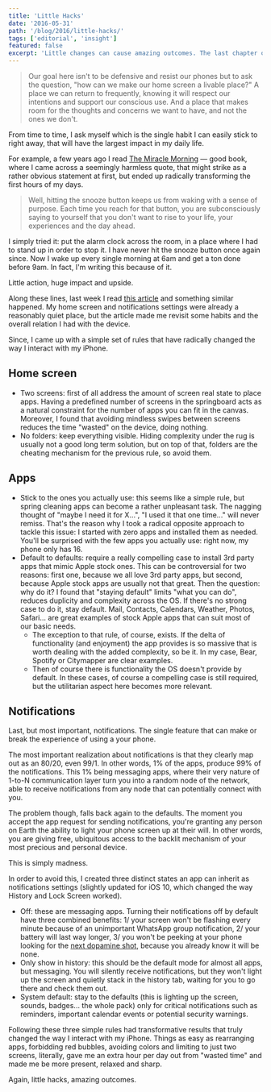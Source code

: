 ```yaml
---
title: 'Little Hacks'
date: '2016-05-31'
path: '/blog/2016/little-hacks/'
tags: ['editorial', 'insight']
featured: false
excerpt: 'Little changes can cause amazing outcomes. The last chapter of this story features three small tweaks I made to my phone settings, that have radically changed the way I interact with my digital life.'
---
```


> Our goal here isn't to be defensive and resist our phones but to ask the question, "how can we make our home screen a livable place?" A place we can return to frequently, knowing it will respect our intentions and support our conscious use. And a place that makes room for the thoughts and concerns we want to have, and not the ones we don't.

From time to time, I ask myself which is the single habit I can easily stick to right away, that will have the largest impact in my daily life.

For example, a few years ago I read [The Miracle Morning](https://www.amazon.com/dp/B00AKKS278/) — good book, where I came across a seemingly harmless quote, that might strike as a rather obvious statement at first, but ended up radically transforming the first hours of my days.

> Well, hitting the snooze button keeps us from waking with a sense of purpose. Each time you reach for that button, you are subconsciously saying to yourself that you don't want to rise to your life, your experiences and the day ahead.

I simply tried it: put the alarm clock across the room, in a place where I had to stand up in order to stop it. I have never hit the snooze button once again since. Now I wake up every single morning at 6am and get a ton done before 9am. In fact, I'm writing this because of it.

Little action, huge impact and upside.

Along these lines, last week I read [this article](http://www.tristanharris.com/) and something similar happened. My home screen and notifications settings were already a reasonably quiet place, but the article made me revisit some habits and the overall relation I had with the device.

Since, I came up with a simple set of rules that have radically changed the way I interact with my iPhone.

## Home screen

- Two screens: first of all address the amount of screen real state to place apps. Having a predefined number of screens in the springboard acts as a natural constraint for the number of apps you can fit in the canvas. Moreover, I found that avoiding mindless swipes between screens reduces the time "wasted" on the device, doing nothing.
- No folders: keep everything visible. Hiding complexity under the rug is usually not a good long term solution, but on top of that, folders are the cheating mechanism for the previous rule, so avoid them.

## Apps

- Stick to the ones you actually use: this seems like a simple rule, but spring cleaning apps can become a rather unpleasant task. The nagging thought of "maybe I need it for X...", "I used it that one time..." will never remiss. That's the reason why I took a radical opposite approach to tackle this issue: I started with zero apps and installed them as needed. You'll be surprised with the few apps you actually use: right now, my phone only has 16.
- Default to defaults: require a really compelling case to install 3rd party apps that mimic Apple stock ones. This can be controversial for two reasons: first one, because we all love 3rd party apps, but second, because Apple stock apps are usually not that great. Then the question: why do it? I found that "staying default" limits "what you can do", reduces duplicity and complexity across the OS. If there's no strong case to do it, stay default. Mail, Contacts, Calendars, Weather, Photos, Safari... are great examples of stock Apple apps that can suit most of our basic needs.
  - The exception to that rule, of course, exists. If the delta of functionality (and enjoyment) the app provides is so massive that is worth dealing with the added complexity, so be it. In my case, Bear, Spotify or Citymapper are clear examples.
  - Then of course there is functionality the OS doesn't provide by default. In these cases, of course a compelling case is still required, but the utilitarian aspect here becomes more relevant.

## Notifications

Last, but most important, notifications. The single feature that can make or break the experience of using a your phone.

The most important realization about notifications is that they clearly map out as an 80/20, even 99/1. In other words, 1% of the apps, produce 99% of the notifications. This 1% being messaging apps, where their very nature of 1-to-N communication layer turn you into a random node of the network, able to receive notifications from any node that can potentially connect with you.

The problem though, falls back again to the defaults. The moment you accept the app request for sending notifications, you're granting any person on Earth the ability to light your phone screen up at their will. In other words, you are giving free, ubiquitous access to the backlit mechanism of your most precious and personal device.

This is simply madness.

In order to avoid this, I created three distinct states an app can inherit as notifications settings (slightly updated for iOS 10, which changed the way History and Lock Screen worked).

- Off: these are messaging apps. Turning their notifications off by default have three combined benefits: 1/ your screen won't be flashing every minute because of an unimportant WhatsApp group notification, 2/ your battery will last way longer, 3/ you won't be peeking at your phone looking for the [next dopamine shot](https://en.wikipedia.org/wiki/Operant_conditioning), because you already know it will be none.
- Only show in history: this should be the default mode for almost all apps, but messaging. You will silently receive notifications, but they won't light up the screen and quietly stack in the history tab, waiting for you to go there and check them out.
- System default: stay to the defaults (this is lighting up the screen, sounds, badges... the whole pack) only for critical notifications such as reminders, important calendar events or potential security warnings.

Following these three simple rules had transformative results that truly changed the way I interact with my iPhone. Things as easy as rearranging apps, forbidding red bubbles, avoiding colors and limiting to just two screens, literally, gave me an extra hour per day out from "wasted time" and made me be more present, relaxed and sharp.

Again, little hacks, amazing outcomes.
